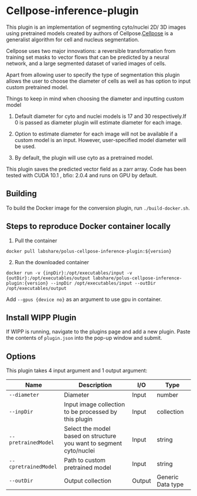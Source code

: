 # Cellpose-inference-plugin

This plugin is an implementation of segmenting cyto/nuclei 2D/ 3D images using pretrained models
created by authors of
Cellpose.[Cellpose](https://www.biorxiv.org/content/10.1101/2020.02.02.931238v1)
is a generalist algorithm for cell and nucleus segmentation.

Cellpose uses two major innovations: a reversible transformation from training set masks to vector
flows that can be predicted by a neural network, and a large segmented dataset of varied images of
cells.

Apart from allowing user to specify the type of segmentation this plugin allows the user to choose
the diameter of cells as well as has option to input custom pretrained model.

Things to keep in mind when choosing the diameter and inputting custom model

1. Default diameter for cyto and nuclei models is 17 and 30 respectively.If 0 is passed as diameter
   plugin will estimate diameter for each image.


2. Option to estimate diameter for each image will not be available if a custom model is an input.
   However, user-specified model diameter will be used.


3. By default, the plugin will use cyto as a pretrained model.

This plugin saves the predicted vector field as  a zarr array. Code has been tested with CUDA 10.1 , bfio:
2.0.4 and runs on GPU by default.

## Building

To build the Docker image for the conversion plugin, run
`./build-docker.sh`.

## Steps to reproduce Docker container locally

1. Pull the container

`docker pull labshare/polus-cellpose-inference-plugin:${version}`

2. Run the downloaded container

`docker run -v {inpDir}:/opt/executables/input -v {outDir}:/opt/executables/output labshare/polus-cellpose-inference-plugin:{version} --inpDir /opt/executables/input --outDir /opt/executables/output`

Add `--gpus {device no}` as an argument to use gpu in container.

## Install WIPP Plugin

If WIPP is running, navigate to the plugins page and add a new plugin. Paste the contents
of `plugin.json` into the pop-up window and submit.

## Options

This plugin takes 4 input argument and 1 output argument:

| Name          | Description             | I/O    | Type   |
|---------------|-------------------------|--------|--------|
| `--diameter` | Diameter| Input | number |
| `--inpDir` | Input image collection to be processed by this plugin | Input | collection |
| `--pretrainedModel` | Select the model based on structure you want to segment cyto/nuclei | Input | string |
| `--cpretrainedModel` | Path to custom pretrained model | Input | string |
| `--outDir` | Output collection | Output | Generic Data type |


